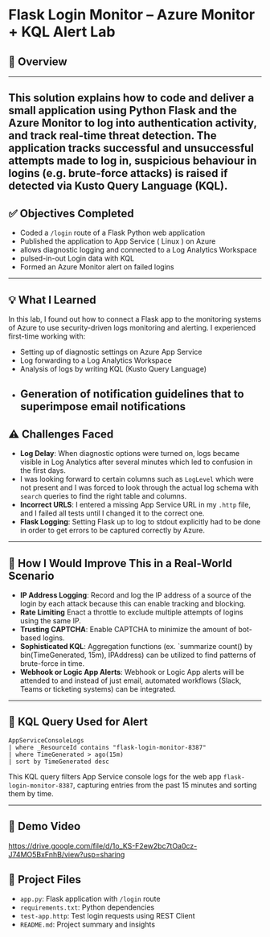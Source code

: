 # Flask Login Monitor – Azure Monitor + KQL Alert Lab
## 📘 Overview
---
This solution explains how to code and deliver a small application using Python Flask and the Azure Monitor to log into authentication activity, and track real-time threat detection. The application tracks successful and unsuccessful attempts made to log in, suspicious behaviour in logins (e.g. brute-force attacks) is raised if detected via Kusto Query Language (KQL).
---
## ✅ Objectives Completed

- Coded a `/login` route of a Flask Python web application
- Published the application to App Service ( Linux ) on Azure
- allows diagnostic logging and connected to a Log Analytics Workspace
- pulsed-in-out Login data with KQL
- Formed an Azure Monitor alert on failed logins
---
## 💡 What I Learned

In this lab, I found out how to connect a Flask app to the monitoring systems of Azure to use security-driven logs monitoring and alerting. I experienced first-time working with:

- Setting up of diagnostic settings on Azure App Service
- Log forwarding to a Log Analytics Workspace
- Analysis of logs by writing KQL (Kusto Query Language)
- Generation of notification guidelines that to superimpose email notifications
  ---
## ⚠️ Challenges Faced

- **Log Delay**: When diagnostic options were turned on, logs became visible in Log Analytics after several minutes which led to confusion in the first days.
- I was looking forward to certain columns such as `LogLevel` which were not present and I was forced to look through the actual log schema with `search` queries to find the right table and columns.
- **Incorrect URLS**: I entered a missing App Service URL in my `.http` file, and I failed all tests until I changed it to the correct one.
- **Flask Logging**:  Setting Flask up to log to stdout explicitly had to be done in order to get errors to be captured correctly by Azure.
 ---
## 🔐 How I Would Improve This in a Real-World Scenario

- **IP Address Logging**: Record and log the IP address of a source of the login by each attack because this can enable tracking and blocking.
- **Rate Limiting** Enact a throttle to exclude multiple attempts of logins using the same IP.
- **Trusting CAPTCHA**: Enable CAPTCHA to minimize the amount of bot-based logins.
- **Sophisticated KQL**: Aggregation functions (ex. `summarize count() by bin(TimeGenerated, 15m), IPAddress) can be utilized to find patterns of brute-force in time.
- **Webhook or Logic App Alerts**: Webhook or Logic App alerts will be attended to and instead of just email, automated workflows (Slack, Teams or ticketing systems) can be integrated.
---
## 🔎 KQL Query Used for Alert

```kusto
AppServiceConsoleLogs
| where _ResourceId contains "flask-login-monitor-8387"
| where TimeGenerated > ago(15m)
| sort by TimeGenerated desc
```

This KQL query filters App Service console logs for the web app `flask-login-monitor-8387`, capturing entries from the past 15 minutes and sorting them by time.

---

## 🎥 Demo Video
https://drive.google.com/file/d/1o_KS-F2ew2bc7tOa0cz-J74MO5BxFnhB/view?usp=sharing 

## 📁 Project Files

- `app.py`: Flask application with `/login` route
- `requirements.txt`: Python dependencies
- `test-app.http`: Test login requests using REST Client
- `README.md`: Project summary and insights



